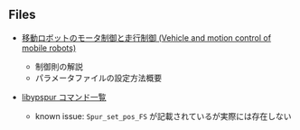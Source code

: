 ## Files

* [移動ロボットのモータ制御と走行制御 (Vehicle and motion control of mobile robots)](https://at-wat.github.io/ROS-quick-start-up/lecture_1.html)
    * 制御則の解説
    * パラメータファイルの設定方法概要

* [libypspur コマンド一覧](https://raw.githubusercontent.com/openspur/yp-spur/master/doc/files/libypspur_cheatsheet.pdf)
    * known issue: `Spur_set_pos_FS` が記載されているが実際には存在しない
